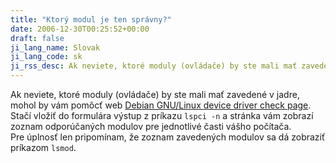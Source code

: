 ```yaml
---
title: "Ktorý modul je ten správny?"
date: 2006-12-30T00:25:52+00:00
draft: false
ji_lang_name: Slovak
ji_lang_code: sk
ji_rss_desc: Ak neviete, ktoré moduly (ovládače) by ste mali mať zavedené v jadre, mohol by vám pomôcť web predstavený v tomto článku.
---
```


Ak neviete, ktoré moduly (ovládače) by ste mali mať zavedené v jadre, mohol by vám pomôcť web [Debian GNU/Linux device driver check page][1]. 
Stačí vložiť do formulára výstup z príkazu `lspci -n` a stránka vám zobrazí zoznam odporúčaných modulov pre jednotlivé časti vášho počítača. 
Pre úplnosť len pripomínam, že zoznam zavedených modulov sa dá zobraziť príkazom `lsmod`.

[1]: https://kmuto.jp/debian/hcl/